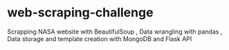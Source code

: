 # web-scraping-challenge
Scrapping NASA website with BeautifulSoup , Data wrangling with pandas , Data storage and template creation with MongoDB and Flask API
